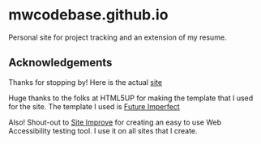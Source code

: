# mwcodebase.github.io

Personal site for project tracking and an extension of my resume.

## Acknowledgements

Thanks for stopping by! Here is the actual [site](https://mwcodebase.github.io/)

Huge thanks to the folks at HTML5UP for making the template that I used for the site.
The template I used is [Future Imperfect](https://html5up.net/future-imperfect)

Also! Shout-out to [Site Improve](https://chrome.google.com/webstore/detail/siteimprove-accessibility/efcfolpjihicnikpmhnmphjhhpiclljc) for creating an easy to use Web Accessibility testing tool. I use it on all sites that I create.
